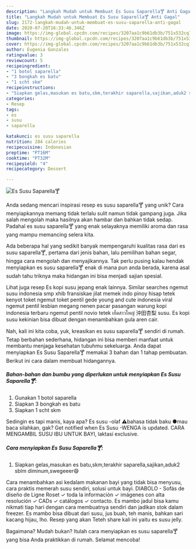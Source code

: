 ```yaml
---
description: "Langkah Mudah untuk Membuat Es Susu Saparella🍸 Anti Gagal"
title: "Langkah Mudah untuk Membuat Es Susu Saparella🍸 Anti Gagal"
slug: 2172-langkah-mudah-untuk-membuat-es-susu-saparella-anti-gagal
date: 2020-07-20T16:33:46.346Z
image: https://img-global.cpcdn.com/recipes/3207aa1c9b61db3b/751x532cq70/es-susu-saparella🍸-foto-resep-utama.jpg
thumbnail: https://img-global.cpcdn.com/recipes/3207aa1c9b61db3b/751x532cq70/es-susu-saparella🍸-foto-resep-utama.jpg
cover: https://img-global.cpcdn.com/recipes/3207aa1c9b61db3b/751x532cq70/es-susu-saparella🍸-foto-resep-utama.jpg
author: Eugenia Gonzales
ratingvalue: 3
reviewcount: 5
recipeingredient:
- "1 botol saparella"
- "3 bongkah es batu"
- "1 scht skm"
recipeinstructions:
- "Siapkan gelas,masukan es batu,skm,terakhir saparella,sajikan,aduk2 sblm diminum,swegeeer😄"
categories:
- Resep
tags:
- es
- susu
- saparella

katakunci: es susu saparella 
nutrition: 284 calories
recipecuisine: Indonesian
preptime: "PT16M"
cooktime: "PT32M"
recipeyield: "4"
recipecategory: Dessert

---
```



![Es Susu Saparella🍸](https://img-global.cpcdn.com/recipes/3207aa1c9b61db3b/751x532cq70/es-susu-saparella🍸-foto-resep-utama.jpg)

Anda sedang mencari inspirasi resep es susu saparella🍸 yang unik? Cara menyiapkannya memang tidak terlalu sulit namun tidak gampang juga. Jika salah mengolah maka hasilnya akan hambar dan bahkan tidak sedap. Padahal es susu saparella🍸 yang enak selayaknya memiliki aroma dan rasa yang mampu memancing selera kita.

Ada beberapa hal yang sedikit banyak mempengaruhi kualitas rasa dari es susu saparella🍸, pertama dari jenis bahan, lalu pemilihan bahan segar, hingga cara mengolah dan menyajikannya. Tak perlu pusing kalau hendak menyiapkan es susu saparella🍸 enak di mana pun anda berada, karena asal sudah tahu triknya maka hidangan ini bisa menjadi sajian spesial.

Lihat juga resep Es kopi susu jepang enak lainnya. Similar searches ngemut susu indonesia smp xhib fransiskae jilat memek indo pinoy hisap tetek kenyot toket ngemut toket pentil gede young and cute indonesia viral ngemut pentil lesbian megang nenen pacar pasangan warung kopi indonesia terbaru ngemut pentil novio tetek เย็ดสาวใหญ่ 沖田杏梨 susu. Es kopi susu kekinian bisa dibuat dengan menambahkan gula aren cair.


Nah, kali ini kita coba, yuk, kreasikan es susu saparella🍸 sendiri di rumah. Tetap berbahan sederhana, hidangan ini bisa memberi manfaat untuk membantu menjaga kesehatan tubuhmu sekeluarga. Anda dapat menyiapkan Es Susu Saparella🍸 memakai 3 bahan dan 1 tahap pembuatan. Berikut ini cara dalam membuat hidangannya.

<!--inarticleads1-->

##### Bahan-bahan dan bumbu yang diperlukan untuk menyiapkan Es Susu Saparella🍸:

1. Gunakan 1 botol saparella
1. Siapkan 3 bongkah es batu
1. Siapkan 1 scht skm


Sedingin es tapi manis, kaya apa? Es susu -olaf ⚠bahasa tidak baku ●mau baca silahkan, gak? Get notified when Es Susu -WENGA is updated. CARA MENGAMBIL SUSU IBU UNTUK BAYI, laktasi exclusive. 

<!--inarticleads2-->

##### Cara menyiapkan Es Susu Saparella🍸:

1. Siapkan gelas,masukan es batu,skm,terakhir saparella,sajikan,aduk2 sblm diminum,swegeeer😄


Cara menambahkan asi kedalam makanan bayi yang tidak bisa menyusu, cara praktis memerah susu sendiri, solusi untuk bayi. DIABOLO - Sofás de diseño de Ligne Roset ✓ toda la información ✓ imágenes con alta resolución ✓ CADs ✓ catálogos ✓ contacto. Es mambo jadul bisa kamu nikmati tiap hari dengan cara membuatnya sendiri dan jadikan stok dalam freezer. Es mambo bisa dibuat dari susu, jus buah, teh manis, bahkan sari kacang hijau, lho. Resep yang akan Teteh share kali ini yaitu es susu jelly. 

Bagaimana? Mudah bukan? Itulah cara menyiapkan es susu saparella🍸 yang bisa Anda praktikkan di rumah. Selamat mencoba!
